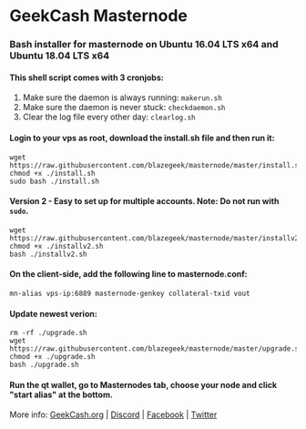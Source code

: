 # GeekCash Masternode
### Bash installer for masternode on Ubuntu 16.04 LTS x64 and Ubuntu 18.04 LTS x64

#### This shell script comes with 3 cronjobs: 
1. Make sure the daemon is always running: `makerun.sh`
2. Make sure the daemon is never stuck: `checkdaemon.sh`
3. Clear the log file every other day: `clearlog.sh`

#### Login to your vps as root, download the install.sh file and then run it:
```
wget https://raw.githubusercontent.com/blazegeek/masternode/master/install.sh
chmod +x ./install.sh
sudo bash ./install.sh
```

#### Version 2 - Easy to set up for multiple accounts. Note: Do not run with `sudo`.
```
wget https://raw.githubusercontent.com/blazegeek/masternode/master/installv2.sh
chmod +x ./installv2.sh
bash ./installv2.sh
```

#### On the client-side, add the following line to masternode.conf:
```
mn-alias vps-ip:6889 masternode-genkey collateral-txid vout
```

#### Update newest verion:
```
rm -rf ./upgrade.sh
wget https://raw.githubusercontent.com/blazegeek/masternode/master/upgrade.sh
chmod +x ./upgrade.sh
bash ./upgrade.sh
```

#### Run the qt wallet, go to Masternodes tab, choose your node and click "start alias" at the bottom.

More info: [GeekCash.org](https://geekcash.org) | [Discord](https://discord.gg/4fDKzQw) | [Facebook](https://www.facebook.com/geekcash.org) | [Twitter](https://twitter.com/GeekCash)
